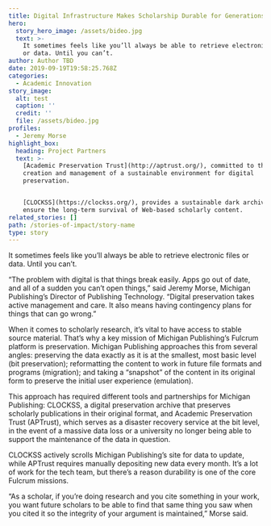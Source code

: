```yaml
---
title: Digital Infrastructure Makes Scholarship Durable for Generations
hero:
  story_hero_image: /assets/bideo.jpg
  text: >-
    It sometimes feels like you’ll always be able to retrieve electronic files
    or data. Until you can’t. 
author: Author TBD
date: 2019-09-19T19:58:25.768Z
categories:
  - Academic Innovation
story_image:
  alt: test
  caption: ''
  credit: ''
  file: /assets/bideo.jpg
profiles:
  - Jeremy Morse
highlight_box:
  heading: Project Partners
  text: >-
    [Academic Preservation Trust](http://aptrust.org/), committed to the
    creation and management of a sustainable environment for digital
    preservation. 


    [CLOCKSS](https://clockss.org/), provides a sustainable dark archive to
    ensure the long-term survival of Web-based scholarly content.
related_stories: []
path: /stories-of-impact/story-name
type: story
---
```

It sometimes feels like you’ll always be able to retrieve electronic files or data. Until you can’t. 

 “The problem with digital is that things break easily. Apps go out of date, and all of a sudden you can’t open things,” said Jeremy Morse, Michigan Publishing’s Director of Publishing Technology. “Digital preservation takes active management and care. It also means having contingency plans for things that can go wrong.”

When it comes to scholarly research, it’s vital to have access to stable source material. That’s why a key mission of Michigan Publishing’s Fulcrum platform is preservation. Michigan Publishing approaches this from several angles: preserving the data exactly as it is at the smallest, most basic level (bit preservation); reformatting the content to work in future file formats and programs (migration); and taking a “snapshot” of the content in its original form to preserve the initial user experience (emulation).

This approach has required different tools and partnerships for Michigan Publishing: CLOCKSS, a digital preservation archive that preserves scholarly publications in their original format, and Academic Preservation Trust (APTrust), which serves as a disaster recovery service at the bit level, in the event of a massive data loss or a university no longer being able to support the maintenance of the data in question.

CLOCKSS actively scrolls Michigan Publishing’s site for data to update, while APTrust requires manually depositing new data every month. It’s a lot of work for the tech team, but there’s a reason durability is one of the core Fulcrum missions.

“As a scholar, if you’re doing research and you cite something in your work, you want future scholars to be able to find that same thing you saw when you cited it so the integrity of your argument is maintained,” Morse said.
